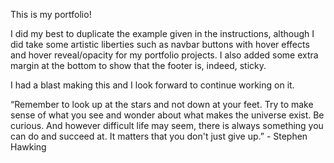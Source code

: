 This is my portfolio! 

I did my best to duplicate the example given in the instructions, although I did take some artistic liberties such as navbar buttons with hover effects and hover reveal/opacity for my portfolio projects. I also added some extra margin at the bottom to show that the footer is, indeed, sticky.

I had a blast making this and I look forward to continue working on it.

“Remember to look up at the stars and not down at your feet. Try to make sense of what you see and wonder about what makes the universe exist. Be curious. And however difficult life may seem, there is always something you can do and succeed at.
It matters that you don't just give up.” 
            - Stephen Hawking